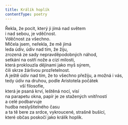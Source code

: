 ```yaml
---
title: Králík hoplík
contentType: poetry
---
```


<section>

Řekla, že pocit, který ji jímá nad světem  
i nad sebou, je vděčnost.  
Vděčnost za všechno.  
Mlčela jsem, neřekla, že mě jímá  
leda údiv, údiv nad tím, že žiju,  
zrozená ze sady nepravděpodobných náhod,  
setkání na ostří nože a cizí milosti,  
která proklouzla dějinami jako myš sýrem,  
čili skrze žárlivou prozřetelnost.  
A ještě údiv nad tím, že to všechno přežiju, a možná i vás,  
tedy údiv na druhou, podle Aristotela počátek  
            vší filosofie,  
která je psaná krví, leštěná nocí, visí  
na parapetu okna, papír je ze stažených vnitřností  
a celé podbarvuje  
hudba neslyšitelného času  
a ta tě bere za srdce, vykroucené, strašně bušící,  
které občas poskočí jako králík hoplík.

</section>
